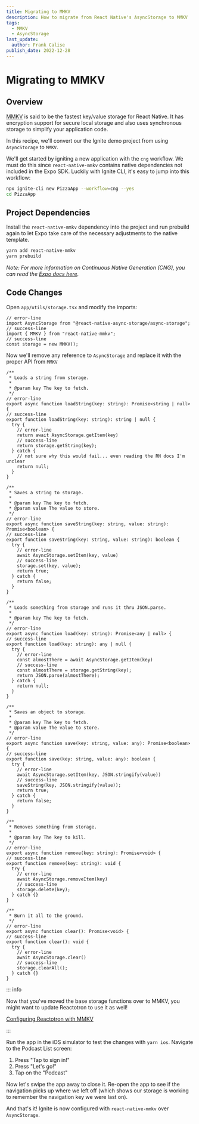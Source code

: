 ```yaml
---
title: Migrating to MMKV
description: How to migrate from React Native's AsyncStorage to MMKV
tags:
  - MMKV
  - AsyncStorage
last_update:
  author: Frank Calise
publish_date: 2022-12-28
---
```


# Migrating to MMKV

## Overview

[MMKV](https://github.com/mrousavy/react-native-mmkv) is said to be the fastest key/value storage for React Native. It has encryption support for secure local storage and also uses synchronous storage to simplify your application code.

In this recipe, we'll convert our the Ignite demo project from using `AsyncStorage` to `MMKV`.

We'll get started by igniting a new application with the `cng` workflow. We must do this since `react-native-mmkv` contains native dependencies not included in the Expo SDK. Luckily with Ignite CLI, it's easy to jump into this workflow:

```bash
npx ignite-cli new PizzaApp --workflow=cng --yes
cd PizzaApp
```

## Project Dependencies

Install the `react-native-mmkv` dependency into the project and run prebuild again to let Expo take care of the necessary adjustments to the native template.

```bash
yarn add react-native-mmkv
yarn prebuild
```

_Note: For more information on Continuous Native Generation (CNG), you can read the [Expo docs here](https://docs.expo.dev/workflow/continuous-native-generation/)._

## Code Changes

Open `app/utils/storage.tsx` and modify the imports:

```tsx
// error-line
import AsyncStorage from "@react-native-async-storage/async-storage";
// success-line
import { MMKV } from "react-native-mmkv";
// success-line
const storage = new MMKV();
```

Now we'll remove any reference to `AsyncStorage` and replace it with the proper API from `MMKV`

```tsx
/**
 * Loads a string from storage.
 *
 * @param key The key to fetch.
 */
// error-line
export async function loadString(key: string): Promise<string | null> {
// success-line
export function loadString(key: string): string | null {
  try {
    // error-line
    return await AsyncStorage.getItem(key)
    // success-line
    return storage.getString(key);
  } catch {
    // not sure why this would fail... even reading the RN docs I'm unclear
    return null;
  }
}

/**
 * Saves a string to storage.
 *
 * @param key The key to fetch.
 * @param value The value to store.
 */
// error-line
export async function saveString(key: string, value: string): Promise<boolean> {
// success-line
export function saveString(key: string, value: string): boolean {
  try {
    // error-line
    await AsyncStorage.setItem(key, value)
    // success-line
    storage.set(key, value);
    return true;
  } catch {
    return false;
  }
}

/**
 * Loads something from storage and runs it thru JSON.parse.
 *
 * @param key The key to fetch.
 */
// error-line
export async function load(key: string): Promise<any | null> {
// success-line
export function load(key: string): any | null {
  try {
    // error-line
    const almostThere = await AsyncStorage.getItem(key)
    // success-line
    const almostThere = storage.getString(key);
    return JSON.parse(almostThere);
  } catch {
    return null;
  }
}

/**
 * Saves an object to storage.
 *
 * @param key The key to fetch.
 * @param value The value to store.
 */
// error-line
export async function save(key: string, value: any): Promise<boolean> {
// success-line
export function save(key: string, value: any): boolean {
  try {
    // error-line
    await AsyncStorage.setItem(key, JSON.stringify(value))
    // success-line
    saveString(key, JSON.stringify(value));
    return true;
  } catch {
    return false;
  }
}

/**
 * Removes something from storage.
 *
 * @param key The key to kill.
 */
// error-line
export async function remove(key: string): Promise<void> {
// success-line
export function remove(key: string): void {
  try {
    // error-line
    await AsyncStorage.removeItem(key)
    // success-line
    storage.delete(key);
  } catch {}
}

/**
 * Burn it all to the ground.
 */
// error-line
export async function clear(): Promise<void> {
// success-line
export function clear(): void {
  try {
    // error-line
    await AsyncStorage.clear()
    // success-line
    storage.clearAll();
  } catch {}
}
```

::: info

Now that you've moved the base storage functions over to MMKV, you might want to update Reactotron to use it as well!

[Configuring Reactotron with MMKV](https://docs.infinite.red/reactotron/plugins/react-native-mmkv/)

:::

Run the app in the iOS simulator to test the changes with `yarn ios`. Navigate to the Podcast List screen:

1. Press "Tap to sign in!"
2. Press "Let's go!"
3. Tap on the "Podcast"

Now let's swipe the app away to close it. Re-open the app to see if the navigation picks up where we left off (which shows our storage is working to remember the navigation key we were last on).

And that's it! Ignite is now configured with `react-native-mmkv` over `AsyncStorage`.
